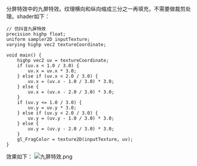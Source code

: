 分屏特效中的九屏特效。纹理横向和纵向缩成三分之一再填充，不需要做裁剪处理。shader如下：
```
// 仿抖音九屏特效
precision highp float;
uniform sampler2D inputTexture;
varying highp vec2 textureCoordinate;

void main() {
    highp vec2 uv = textureCoordinate;
    if (uv.x < 1.0 / 3.0) {
        uv.x = uv.x * 3.0;
    } else if (uv.x < 2.0 / 3.0) {
        uv.x = (uv.x - 1.0 / 3.0) * 3.0;
    } else {
        uv.x = (uv.x - 2.0 / 3.0) * 3.0;
    }
    if (uv.y <= 1.0 / 3.0) {
        uv.y = uv.y * 3.0;
    } else if (uv.y < 2.0 / 3.0) {
        uv.y = (uv.y - 1.0 / 3.0) * 3.0;
    } else {
        uv.y = (uv.y - 2.0 / 3.0) * 3.0;
    }
    gl_FragColor = texture2D(inputTexture, uv);
}
```
效果如下：
![九屏特效.png](https://upload-images.jianshu.io/upload_images/2103804-acaa133cac2f6b3a.png?imageMogr2/auto-orient/strip%7CimageView2/2/w/1240)
